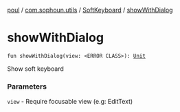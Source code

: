 [poul](../../index.md) / [com.sophoun.utils](../index.md) / [SoftKeyboard](index.md) / [showWithDialog](./show-with-dialog.md)

# showWithDialog

`fun showWithDialog(view: <ERROR CLASS>): `[`Unit`](https://kotlinlang.org/api/latest/jvm/stdlib/kotlin/-unit/index.html)

Show soft keyboard

### Parameters

`view` - Require focusable view (e.g: EditText)